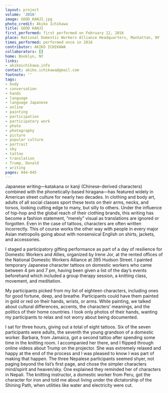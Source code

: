 ```yaml
---
layout: project
volume: '2016'
image: GOOD_KANJI.jpg
photo_credit: Akiko Ichikawa
title: GOOD KANJI
first_performed: first performed on February 12, 2016
place: National Domestic Workers Alliance Headquarters, Manhattan, NY
times_performed: performed once in 2016
contributor: AKIKO ICHIKAWA
collaborators: []
home: Booklyn, NY
links:
- akikoichikawa.info
contact: akiko.ichikawa@gmail.com
footnote: ''
tags:
- body
- conversation
- hands
- language
- language Japanese
- online
- painting
- participation
- participatory work
- photo
- photography
- picture
- popular culture
- portrait
- sky
- tattoo
- translation
- Trump, Donald
- writing
pages: 044-045
---
```


Japanese writing—katakana or kanji (Chinese-derived characters) combined with the phonetically-based hiragana—has featured widely in American street culture for nearly two decades. In clothing and body art, adults of all social classes sport these texts on their arms, necks, and torsos, looking cutting edge to many, but silly to others. Under the influence of hip-hop and the global reach of their clothing brands, this writing has become a fashion statement, “merely” visual as translations are ignored or forgotten. Even in the case of tattoos, characters are often written incorrectly. This of course works the other way with people in every major Asian metropolis going about with nonsensical English on shirts, jackets, and accessories.

I staged a participatory gifting performance as part of a day of resilience for Domestic Workers and Allies, organized by Irene Jor, at the rented offices of the National Domestic Workers Alliance at 395 Hudson Street. I painted temporary Japanese character tattoos on domestic workers who came between 4 pm and 7 pm, having been given a list of the day’s events beforehand which included a group therapy session, a knitting class, movement, and meditation.

My participants picked from my list of eighteen characters, including ones for good fortune, deep, and breathe. Participants could have them painted in gold or red on their hands, wrists, or arms. While painting, we talked about cultural differences, accents, the characters’ meanings, and the politics of their home countries. I took only photos of their hands, wanting my participants to relax and not worry about being documented.

I sat for three hours, giving out a total of eight tattoos. Six of the seven participants were adults, the seventh the young grandson of a domestic worker. Barbara, from Jamaica, got a second tattoo after spending some time in the knitting room. I accompanied her there, and I flipped through online videos about Trump on the projector. She was extremely relaxed and happy at the end of the process and I was pleased to know I was part of making that happen. The three Nepalese participants seemed shyer, not paging beyond the list’s first page, and chose the simpler characters mind/spirit and  heaven/sky. One explained they reminded her of characters in Nepali. The knitting instructor, a domestic worker from Peru, got the character for iron and told me about living under the dictatorship of the Shining Path, when utilities like water and electricity were cut.
